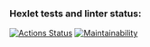 ### Hexlet tests and linter status:
[![Actions Status](https://github.com/Ovsenka/java-project-61/actions/workflows/hexlet-check.yml/badge.svg)](https://github.com/Ovsenka/java-project-61/actions)
[![Maintainability](https://api.codeclimate.com/v1/badges/6542c091968bdcd166d4/maintainability)](https://codeclimate.com/github/Ovsenka/java-project-61/maintainability)
